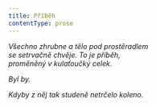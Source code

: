 ```yaml
---
title: Příběh
contentType: prose
---
```


<section>

_Všechno zhrubne a tělo pod prostěradlem  
se setrvačně chvěje. To je příběh,  
proměněný v kulaťoučký celek._

</section>

<section>

_Byl by._

</section>

<section>

_Kdyby z něj tak studeně netrčelo koleno._

</section>
